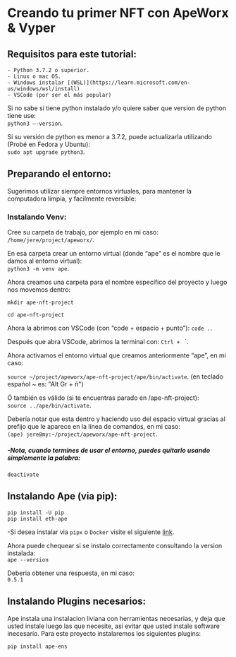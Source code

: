 # Creando tu primer NFT con ApeWorx & Vyper

## Requisitos para este tutorial:

```
- Python 3.7.2 o superior.
- Linux o mac OS.
- Windows instalar [(WSL)](https://learn.microsoft.com/en-us/windows/wsl/install)
- VSCode (por ser el más popular)
```

Si no sabe si tiene python instalado y/o quiere saber que version de python tiene use:  
`python3 –-version`.

Si su versión de python es menor a 3.7.2, puede actualizarla utilizando (Probé en Fedora y Ubuntu):  
`sudo apt upgrade python3`.

## Preparando el entorno:

Sugerimos utilizar siempre entornos virtuales, para mantener la computadora limpia, y facilmente reversible:

### Instalando Venv:

Cree su carpeta de trabajo, por ejemplo en mi caso:  
`/home/jere/project/apeworx/`.

En esa carpeta crear un entorno virtual (donde “ape” es el nombre que le damos al entorno virtual):  
`python3 -m venv ape`.

Ahora creamos una carpeta para el nombre específico del proyecto y luego nos movemos dentro:

```
mkdir ape-nft-project

cd ape-nft-project
```

Ahora la abrimos con VSCode (con “code + espacio + punto”):
`code .`.

Después que abra VSCode, abrimos la terminal con:
`Ctrl + ` `.

Ahora activamos el entorno virtual que creamos anteriormente “ape”, en mi caso:

`source ~/project/apeworx/ape-nft-project/ape/bin/activate`.
(en teclado español ~ es: "Alt Gr + ñ")

Ó también es válido (si te encuentras parado en /ape-nft-project):  
`source ../ape/bin/activate`.

Debería notar que esta dentro y haciendo uso del espacio virtual gracias al prefijo que le aparece en la línea de comandos, en mi caso:  
`(ape) jere@my:~/project/apeworx/ape-nft-project`.

##### -Nota, cuando termines de usar el entorno, puedes quitarlo usando simplemente la palabra:

`deactivate`

## Instalando Ape (via pip):

```
pip install -U pip
pip install eth-ape
```

-Si desea instalar via `pipx` o `Docker` visite el siguiente [link](https://docs.apeworx.io/ape/stable/userguides/quickstart.html#installation).

Ahora puede chequear si se instalo correctamente consultando la version instalada:  
`ape --version`

Deberia obtener una respuesta, en mi caso:  
`0.5.1`

## Instalando Plugins necesarios:

Ape instala una instalacion liviana con herramientas necesarias, y deja que usted instale luego las que necesite,
asi evitar que usted instale software inecesario.
Para este proyecto instalaremos los siguientes plugins:

```
pip install ape-ens

```
